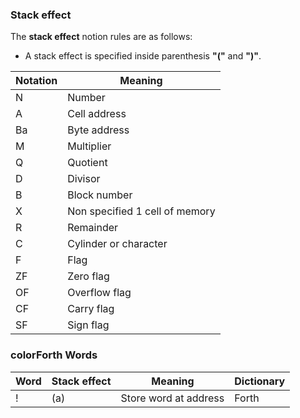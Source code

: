 ### Stack effect

The **stack effect** notion rules are as follows:

* A stack effect is specified inside parenthesis **"("** and **")"**.


Notation | Meaning
-------- | -------
N        | Number
A        | Cell address
Ba       | Byte address
M        | Multiplier
Q        | Quotient
D        | Divisor
B        | Block number
X        | Non specified 1 cell of memory
R        | Remainder
C        | Cylinder or character
F        | Flag
ZF       | Zero flag
OF       | Overflow flag
CF       | Carry flag
SF       | Sign flag


### colorForth Words

Word     | Stack effect | Meaning               | Dictionary
-------- | ------------ | -------               | ----------
!        | (a)          | Store word at address | Forth
